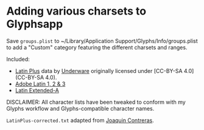 # Adding various charsets to Glyphsapp

Save `groups.plist` to ~/Library/Application Support/Glyphs/Info/groups.plist to add a "Custom" category featuring the different charsets and ranges.

Included:
* [Latin Plus](http://www.underware.nl/latin_plus/) data by [Underware](http://www.underware.nl/) originally licensed under [CC-BY-SA 4.0](CC-BY-SA 4.0).
* [Adobe Latin 1, 2 & 3](https://github.com/adobe-type-tools/adobe-latin-charsets)
* [Latin Extended-A](https://en.wikipedia.org/wiki/Latin_Extended-A)

DISCLAIMER: All character lists have been tweaked to conform with my Glyphs workflow and Glyphs-compatible character names.

`LatinPlus-corrected.txt` adapted from [Joaquin Contreras](https://forum.glyphsapp.com/t/underwares-latin-plus/1940/8).
